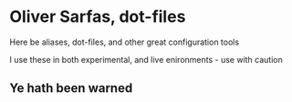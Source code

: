 # Oliver Sarfas, dot-files

Here be aliases, dot-files, and other great configuration tools

I use these in both experimental, and live enironments - use with caution

## Ye hath been warned